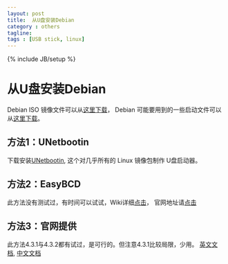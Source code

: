 ```yaml
---
layout: post
title:  从U盘安装Debian
category : others
tagline: 
tags : [USB stick, linux]
---
```

{% include JB/setup %}
    
# 从U盘安装Debian

Debian ISO 镜像文件可以从[这里下载](http://cdimage.debian.org/debian-cd/)，
Debian 可能要用到的一些启动文件可以从[这里下载](http://ftp.nl.debian.org/debian/dists/)。

## 方法1：UNetbootin

下载安装[UNetbootin](http://unetbootin.sourceforge.net/), 这个对几乎所有的 Linux 镜像包制作 U盘启动器。

## 方法2：EasyBCD

此方法没有测试过，有时间可以试试，Wiki详细[点击](http://en.wikipedia.org/wiki/EasyBCD)， 官网地址请[点击](http://neosmart.net/EasyBCD/)

## 方法3：官网提供

此方法4.3.1与4.3.2都有试过，是可行的。但注意4.3.1比较局限，少用。
[英文文档](http://www.debian.org/releases/stable/i386/ch04s03.html.en), 
[中文文档](http://www.debian.org/releases/stable/i386/ch04s03.html.zh-cn)


